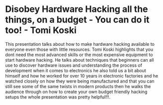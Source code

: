 # Disobey Hardware Hacking all the things, on a budget - You can do it too! - Tomi Koski
This presentation talks about how to make hardware hacking available to everyone even those with little resources. Tomi Koski highlights that you dont need the most advanced skills or the most expensive equipment to start hardware hacking. He talks about techniques that beginners can all use to discover hardware issues and understanding the process of development when it comes to electronics he also told us a bit about himself and how he worked for over 10 years in electronic factories and he watched closely on how they were being manufactured and that you can still see some of the same twists in modern products then he walks the audience through on how to create your own budget friendly hacking setups the whole presentation was pretty helpful!!!.


